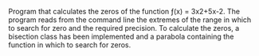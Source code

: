 Program that calculates the zeros of the function ƒ(x) = 3x2+5x-2.
The program reads from the command line the extremes of the range in which to search for zero and the required precision.
To calculate the zeros, a bisection class has been implemented and a parabola containing the function in which to search for zeros.

